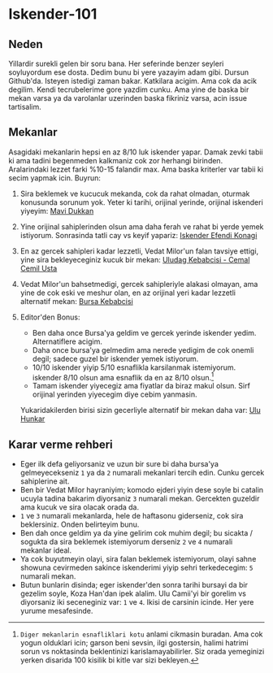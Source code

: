 # Iskender-101

## Neden

Yillardir surekli gelen bir soru bana. Her seferinde benzer seyleri soyluyordum ese dosta. Dedim bunu bi yere yazayim
adam gibi. Dursun Github'da. Isteyen istedigi zaman bakar. Katkilara acigim. Ama cok da acik degilim. Kendi
tecrubelerime gore yazdim cunku. Ama yine de baska bir mekan varsa ya da varolanlar uzerinden baska fikriniz varsa, acin issue tartisalim.

## Mekanlar

Asagidaki mekanlarin hepsi en az 8/10 luk iskender yapar. Damak zevki tabii ki ama tadini begenmeden kalkmaniz cok zor
herhangi birinden. Aralarindaki lezzet farki %10-15 falandir max. Ama baska kriterler var tabii ki secim yapmak icin.
Buyrun:

1. Sira beklemek ve kucucuk mekanda, cok da rahat olmadan, oturmak konusunda sorunum yok. Yeter ki tarihi, orijinal
   yerinde, orijinal iskenderi yiyeyim: [Mavi Dukkan](https://maps.app.goo.gl/Auvuk6M2W6nXPL1b7)
2. Yine orijinal sahiplerinden olsun ama daha ferah ve rahat bi yerde yemek istiyorum. Sonrasinda tatli cay vs keyif yapariz: [Iskender Efendi Konagi](https://maps.app.goo.gl/dEitiL2nE4StnZ3P9)
3. En az gercek sahipleri kadar lezzetli, Vedat Milor'un falan tavsiye ettigi, yine sira bekleyeceginiz kucuk bir
   mekan: [Uludag Kebabcisi - Cemal Cemil Usta](https://maps.app.goo.gl/GmbwLhRS4SXoUmPM8)
4. Vedat Milor'un bahsetmedigi, gercek sahipleriyle alakasi olmayan, ama yine de cok eski ve meshur olan, en az
   orijinal yeri kadar lezzetli alternatif mekan: [Bursa Kebabcisi](https://maps.app.goo.gl/tUHBGNc6dbdqknK49)
5. Editor'den Bonus:

   - Ben daha once Bursa'ya geldim ve gercek yerinde iskender yedim. Alternatiflere acigim.
   - Daha once bursa'ya gelmedim ama nerede yedigim de cok onemli degil; sadece guzel bir iskender yemek istiyorum.
   - 10/10 iskender yiyip 5/10 esnaflikla karsilanmak istemiyorum. iskender 8/10 olsun ama esnaflik da en az 8/10 olsun.[^1]
   - Tamam iskender yiyecegiz ama fiyatlar da biraz makul olsun. Sirf orijinal yerinden yiyecegim diye cebim yanmasin.

   Yukaridakilerden birisi sizin gecerliyle alternatif bir mekan daha var: [Ulu Hunkar](https://maps.app.goo.gl/iEWLSC6XpzVXvE4b9)

## Karar verme rehberi

- Eger ilk defa geliyorsaniz ve uzun bir sure bi daha bursa'ya gelmeyecekseniz `1` ya da `2` numarali mekanlari tercih edin. Cunku gercek sahiplerine ait.
- Ben bir Vedat Milor hayraniyim; komodo ejderi yiyin dese soyle bi catalin ucuyla tadina bakarim diyorsaniz `3` numarali mekan.
  Gercekten guzeldir ama kucuk ve sira olacak orada da.
- `1` ve `3` numarali mekanlarda, hele de haftasonu giderseniz, cok sira beklersiniz. Onden belirteyim bunu.
- Ben dah once geldim ya da yine gelirim cok muhim degil; bu sicakta / sogukta da sira beklemek istemiyorum derseniz `2` ve `4` numarali
  mekanlar ideal.
- Ya cok buyutmeyin olayi, sira falan beklemek istemiyorum, olayi sahne showuna cevirmeden sakince iskenderimi yiyip
  sehri terkedecegim: `5` numarali mekan.
- Butun bunlarin disinda; eger iskender'den sonra tarihi bursayi da bir gezelim soyle, Koza Han'dan ipek alalim. Ulu
  Camii'yi bir gorelim vs diyorsaniz iki seceneginiz var: `1` ve `4`. Ikisi de carsinin icinde. Her yere yurume
  mesafesinde.

[^1]:
    `Diger mekanlarin esnafliklari kotu` anlami cikmasin buradan. Ama cok yogun olduklari icin; garson beni sevsin,
    ilgi gostersin, halimi hatrimi sorun vs noktasinda beklentinizi karislamayabilirler. Siz orada yemeginizi yerken
    disarida 100 kisilik bi kitle var sizi bekleyen.

